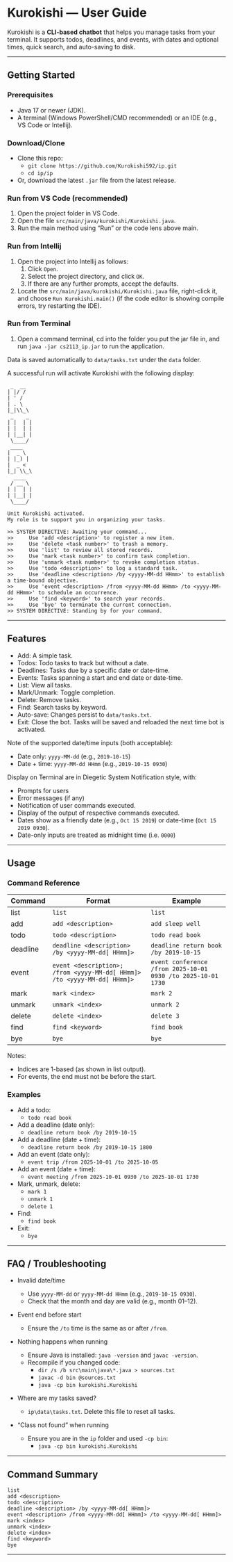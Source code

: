 # Kurokishi — User Guide

Kurokishi is a **CLI-based chatbot** that helps you manage tasks from your terminal. It supports todos, deadlines, and events, with dates and optional times, quick search, and auto-saving to disk.

---

## Getting Started

### Prerequisites
- Java 17 or newer (JDK).
- A terminal (Windows PowerShell/CMD recommended) or an IDE (e.g., VS Code or Intellij).

### Download/Clone
- Clone this repo:
  - `git clone https://github.com/Kurokishi592/ip.git`
  - `cd ip/ip`
- Or, download the latest `.jar` file from the latest release.

### Run from VS Code (recommended)
1. Open the project folder in VS Code.
2. Open the file `src/main/java/kurokishi/Kurokishi.java`.
3. Run the main method using “Run” or the code lens above main.

### Run from Intellij
1. Open the project into Intellij as follows:
   1. Click `Open`.
   2. Select the project directory, and click `OK`.
   3. If there are any further prompts, accept the defaults.
2. Locate the `src/main/java/kurokishi/Kurokishi.java` file, right-click it, and choose `Run Kurokishi.main()` (if the code editor is showing compile errors, try restarting the IDE).

### Run from Terminal
1. Open a command terminal, cd into the folder you put the jar file in, and run `java -jar cs2113_ip.jar` to run the application.

Data is saved automatically to `data/tasks.txt` under the `data` folder.

A successful run will activate Kurokishi with the following display:

```
 _  __  
| |/ / 
| ' /   
| . \
|_|\\_\
 _    _  
| |  | |
| |  | |
| |__| |
 \____/
 ____   
|  _ \  
| |_) | 
|  _ <  
|_| \\_\
  ____
 / __ \ 
| |  | | 
| |__| |
 \____/  

Unit Kurokishi activated.
My role is to support you in organizing your tasks.

>> SYSTEM DIRECTIVE: Awaiting your command...
>>     Use 'add <description>' to register a new item.
>>     Use 'delete <task number>' to trash a memory.
>>     Use 'list' to review all stored records.
>>     Use 'mark <task number>' to confirm task completion.
>>     Use 'unmark <task number>' to revoke completion status.
>>     Use 'todo <description>' to log a standard task.
>>     Use 'deadline <description> /by <yyyy-MM-dd HHmm>' to establish a time-bound objective.
>>     Use 'event <description> /from <yyyy-MM-dd HHmm> /to <yyyy-MM-dd HHmm>' to schedule an occurrence.
>>     Use 'find <keyword>' to search your records.
>>     Use 'bye' to terminate the current connection.
>> SYSTEM DIRECTIVE: Standing by for your command.
```

---

## Features

- Add: A simple task.
- Todos: Todo tasks to track but without a date.
- Deadlines: Tasks due by a specific date or date-time.
- Events: Tasks spanning a start and end date or date-time.
- List: View all tasks.
- Mark/Unmark: Toggle completion.
- Delete: Remove tasks.
- Find: Search tasks by keyword.
- Auto-save: Changes persist to `data/tasks.txt`.
- Exit: Close the bot. Tasks will be saved and reloaded the next time bot is activated.

Note of the supported date/time inputs (both acceptable):
- Date only: `yyyy-MM-dd` (e.g., `2019-10-15`)
- Date + time: `yyyy-MM-dd HHmm` (e.g., `2019-10-15 0930`)

Display on Terminal are in Diegetic System Notification style, with:
- Prompts for users
- Error messages (if any)
- Notification of user commands executed.
- Display of the output of respective commands executed.
- Dates show as a friendly date (e.g., `Oct 15 2019`) or date-time (`Oct 15 2019 0930`).
- Date-only inputs are treated as midnight time (i.e. `0000`)

---

## Usage

### Command Reference

| Command  | Format                                                                   | Example                                                      |
| -------- | ------------------------------------------------------------------------ | ------------------------------------------------------------ |
| list     | `list`                                                                   | `list`                                                       |
| add      | `add <description>`                                                      | `add sleep well`                                             |
| todo     | `todo <description>`                                                     | `todo read book`                                             |
| deadline | `deadline <description> /by <yyyy-MM-dd[ HHmm]>`                         | `deadline return book /by 2019-10-15`                        |
| event    | `event <description>; /from <yyyy-MM-dd[ HHmm]> /to <yyyy-MM-dd[ HHmm]>` | `event conference /from 2025-10-01 0930 /to 2025-10-01 1730` |
| mark     | `mark <index>`                                                           | `mark 2`                                                     |
| unmark   | `unmark <index>`                                                         | `unmark 2`                                                   |
| delete   | `delete <index>`                                                         | `delete 3`                                                   |
| find     | `find <keyword>`                                                         | `find book`                                                  |
| bye      | `bye`                                                                    | `bye`                                                        |

Notes:
- Indices are 1-based (as shown in list output).
- For events, the end must not be before the start.

### Examples

- Add a todo:
  - `todo read book`
- Add a deadline (date only):
  - `deadline return book /by 2019-10-15`
- Add a deadline (date + time):
  - `deadline return book /by 2019-10-15 1800`
- Add an event (date only):
  - `event trip /from 2025-10-01 /to 2025-10-05`
- Add an event (date + time):
  - `event meeting /from 2025-10-01 0930 /to 2025-10-01 1730`
- Mark, unmark, delete:
  - `mark 1`
  - `unmark 1`
  - `delete 1`
- Find:
  - `find book`
- Exit:
  - `bye`

---

## FAQ / Troubleshooting

- Invalid date/time
  - Use `yyyy-MM-dd` or `yyyy-MM-dd HHmm` (e.g., `2019-10-15 0930`).
  - Check that the month and day are valid (e.g., month 01–12).

- Event end before start
  - Ensure the `/to` time is the same as or after `/from`.

- Nothing happens when running
  - Ensure Java is installed: `java -version` and `javac -version`.
  - Recompile if you changed code:
    - `dir /s /b src\main\java\*.java > sources.txt`
    - `javac -d bin @sources.txt`
    - `java -cp bin kurokishi.Kurokishi`

- Where are my tasks saved?
  - `ip\data\tasks.txt`. Delete this file to reset all tasks.

- “Class not found” when running
  - Ensure you are in the `ip` folder and used `-cp bin`:
    - `java -cp bin kurokishi.Kurokishi`

---

## Command Summary

```
list
add <description>
todo <description>
deadline <description> /by <yyyy-MM-dd[ HHmm]>
event <description> /from <yyyy-MM-dd[ HHmm]> /to <yyyy-MM-dd[ HHmm]>
mark <index>
unmark <index>
delete <index>
find <keyword>
bye
```

---
